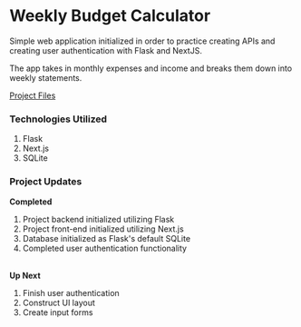 <h1>Weekly Budget Calculator</h1>

<p>Simple web application initialized in order to practice creating APIs and creating user authentication with Flask and NextJS. </p>

<p>The app takes in monthly expenses and income and breaks them down into weekly statements. </p>

[Project Files]()


<h3>Technologies Utilized</h3>
<ol>
<li>Flask</li>
<li>Next.js</li>
<li>SQLite</li>
</ol>

<h3>Project Updates</h3>
<strong>Completed</strong>

<ol>
  <li>Project backend initialized utilizing Flask</li>
  <li>Project front-end initialized utilizing Next.js</li>
  <li>Database initialized as Flask's default SQLite</li>
  <li>Completed user authentication functionality</li>
</ol>

<br>
<strong>Up Next</strong>

<ol>
  <li>Finish user authentication</li>
  <li>Construct UI layout</li>
  <li>Create input forms</li>
</ol>
